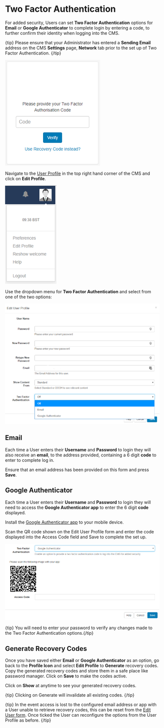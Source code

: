 # Two Factor Authentication

For added security, Users can set **Two Factor Authentication** options for **Email** or **Google Authenticator** to complete login by entering a code, to further confirm their identity when logging into the CMS.

{tip}
Please ensure that your Administrator has entered a **Sending Email** address on the CMS **Settings** page, **Network** tab prior to the set up of Two Factor Authentication.
{/tip}

![2FA Code Login](img/v2_tour_2fa_login.png)

Navigate to the [User Profile](tour_user_profile.html) in the top right hand corner of the CMS and click on **Edit Profile**.

![Edit Profile](img/v2_tour_2fa_edit_profile.png)

Use the dropdown menu for **Two Factor Authentication** and select from one of the two options:

![Two Factor dropdown menu](img/v2_tour_2fa_dropdown.png)

## Email

Each time a User enters their **Username** and **Password** to login they will also receive an **email**, to the address provided, containing a 6 digit **code** to enter to complete log in.

Ensure that an email address has been provided on this form and press **Save**. 

## Google Authenticator

Each time a User enters their **Username** and **Password** to login they will need to access the **Google Authenticator app** to enter the 6 digit **code** displayed.

Install the [Google Authenticator app](<https://play.google.com/store/apps/details?id=com.google.android.apps.authenticator2>) to your mobile device.

Scan the QR code shown on the Edit User Profile form and enter the code displayed into the Access Code field and Save to complete the set up.

![QR Code](img/v2_tour_2fa_qrcode.png)

{tip}
You will need to enter your password to verify any changes made to the Two Factor Authentication options.{/tip}

## Generate Recovery Codes

Once you have saved either **Email** or **Google Authenticator** as an option, go back to the **Profile Icon** and select **Edit Profile** to **Generate** recovery codes. Copy the generated recovery codes and store them in a safe place like password manager. Click on **Save** to make the codes active.

Click on **Show** at anytime to see your generated recovery codes.

{tip}
Clicking on Generate will invalidate all existing codes.
{/tip}

{tip}
In the event access is lost to the configured email address or app with a User unable to retrieve recovery codes, this can be reset from the [Edit User form](users_administration.html#editing_users>). Once ticked the User can reconfigure the options from the User Profile as before.
{/tip}
